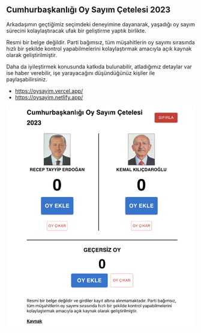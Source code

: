 ## Cumhurbaşkanlığı Oy Sayım Çetelesi 2023

Arkadaşımın geçtiğimiz seçimdeki deneyimine dayanarak, yaşadığı oy sayım sürecini kolaylaştıracak ufak bir geliştirme yaptık birlikte. 

Resmi bir belge değildir. Parti bağımsız, tüm müşahitlerin oy sayımı sırasında hızlı bir şekilde kontrol yapabilmelerini kolaylaştırmak amacıyla açık kaynak olarak geliştirilmiştir.

Daha da iyileştirmek konusunda katkıda bulunabilir, atladığımız detaylar var ise haber verebilir, işe yarayacağını düşündüğünüz kişiler ile paylaşabilirsiniz.

- https://oysayim.vercel.app/
- https://oysayim.netlify.app/

![Scheme](public/Demo.png)
